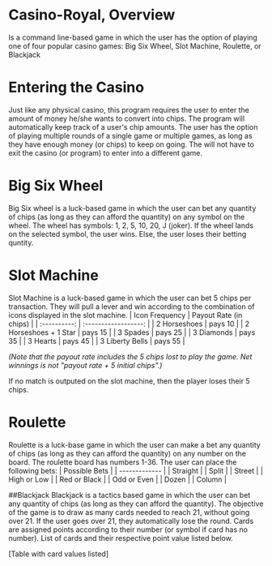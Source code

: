 # Casino-Royal, Overview
Is a command line-based game in which the user has the option of playing one of four popular casino games: Big Six Wheel, Slot Machine, Roulette, or Blackjack

# Entering the Casino
Just like any physical casino, this program requires the user to enter the amount of money he/she wants to convert into chips. The program will automatically keep track of a user's chip amounts. The user has the option of playing multiple rounds of a single game or multiple games, as long as they have enough money (or chips) to keep on going. The will not have to exit the casino (or program) to enter into a different game. 

# Big Six Wheel
Big Six wheel is a luck-based game in which the user can bet any quantity of chips (as long as they can afford the quantity) on any symbol on the wheel. The wheel has symbols: 1, 2, 5, 10, 20, J (joker). If the wheel lands on the selected symbol, the user wins. Else, the user loses their betting quntity.  

# Slot Machine
Slot Machine is a luck-based game in which the user can bet 5 chips per transaction. They will pull a lever and win according to the combination of icons displayed in the slot machine.
| Icon Frequency        | Payout Rate (in chips) |
|  :----------:         |  :------------------:  |
| 2 Horseshoes          |         pays 10        |
| 2 Horseshoes + 1 Star |         pays 15        |
| 3 Spades              |         pays 25        |
| 3 Diamonds            |         pays 35        |
| 3 Hearts              |         pays 45        |
| 3 Liberty Bells       |         pays 55        |

*(Note that the payout rate includes the 5 chips lost to play the game. Net winnings is not "payout rate + 5 initial chips".)*

If no match is outputed on the slot machine, then the player loses their 5 chips. 

# Roulette
Roulette is a luck-base game in which the user can make a bet any quantity of chips (as long as they can afford the quantity) on any number on the board. The roulette board has numbers 1-36. The user can place the following bets:
| Possible Bets |
| ------------- |
| Straight |
| Split |
| Street |
| High or Low |
| Red or Black |
| Odd or Even |
| Dozen |
| Column |


##Blackjack
Blackjack is a tactics based game in which the user can bet any quantity of chips (as long as they can afford the quantity). The objective of the game is to draw as many cards needed to reach 21, without going over 21. If the user goes over 21, they automatically lose the round. Cards are assigned points according to their number (or symbol if card has no number). List of cards and their respective point value listed below. 

[Table with card values listed]
